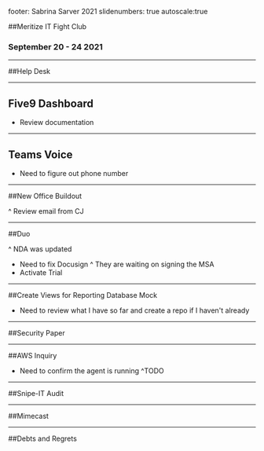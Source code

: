 footer: Sabrina Sarver 2021
slidenumbers: true
autoscale:true

##Meritize IT Fight Club
### September 20 - 24 2021

---

##Help Desk



---

## Five9 Dashboard

- Review documentation

---

## Teams Voice

- Need to figure out phone number

---

##New Office Buildout

^ Review email from CJ

---

##Duo

^ NDA was updated
- Need to fix Docusign
^ They are waiting on signing the MSA
- Activate Trial

---

##Create Views for Reporting Database Mock

- Need to review what I have so far and create a repo if I haven't already

---

##Security Paper

---

##AWS Inquiry

- Need to confirm the agent is running
^TODO

---

##Snipe-IT Audit

---

##Mimecast

---

##Debts and Regrets